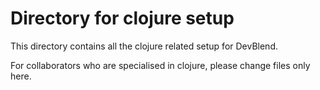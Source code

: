 # Directory for clojure setup

This directory contains all the clojure related setup for DevBlend.

For collaborators who are specialised in clojure, please change files only here.
